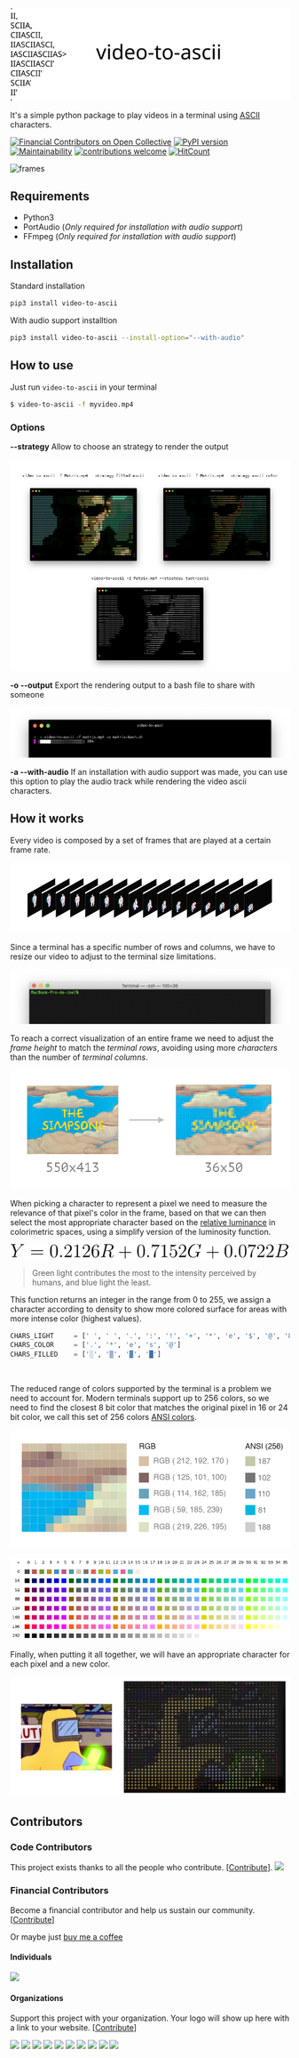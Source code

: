 <center>
  
  ![header](images/logo.svg) 
  
</center>

<p align="center">
  
  It's a simple python package to play videos in a terminal using [ASCII](https://en.wikipedia.org/wiki/ASCII) characters.
  
  [![Financial Contributors on Open Collective](https://opencollective.com/video-to-ascii/all/badge.svg?label=financial+contributors)](https://opencollective.com/video-to-ascii) [![PyPI version](https://badge.fury.io/py/video-to-ascii.svg)](https://badge.fury.io/py/video-to-ascii)
  [![Maintainability](https://api.codeclimate.com/v1/badges/a5fcdf2b0cab41654ca3/maintainability)](https://codeclimate.com/github/joelibaceta/video-to-terminal/maintainability)
  [![contributions welcome](https://img.shields.io/badge/contributions-welcome-brightgreen.svg?style=flat)](https://github.com/joelibaceta/video-to-ascii)
  [![HitCount](http://hits.dwyl.io/joelibaceta/https://github.com/joelibaceta/video-to-ascii.svg)](http://hits.dwyl.io/joelibaceta/https://github.com/joelibaceta/video-to-ascii)

</p>



![frames](images/Simpsons.apng)

## Requirements
- Python3
- PortAudio (_Only required for installation with audio support_)
- FFmpeg (_Only required for installation with audio support_)

## Installation
Standard installation
```bash
pip3 install video-to-ascii
```
With audio support installtion
```bash
pip3 install video-to-ascii --install-option="--with-audio"
```

## How to use

Just run `video-to-ascii` in your terminal

```bash
$ video-to-ascii -f myvideo.mp4
```

### Options

**--strategy**
Allow to choose an strategy to render the output

![strategies](images/Strategies.png)

**-o --output**
Export the rendering output to a bash file to share with someone

![strategies](images/export.png)

**-a --with-audio**
If an installation with audio support was made, you can use this option to play the audio track while rendering the video ascii characters.
<br/>

## How it works

Every video is composed by a set of frames that are played at a certain frame rate.

![frames](images/imgVideoFrames.png)

Since a terminal has a specific number of rows and columns, we have to resize our video to adjust to the terminal size limitations.

![frames](images/imgTerminal.png)

To reach a correct visualization of an entire frame we need to adjust the _frame height_ to match the _terminal rows_, avoiding using more _characters_ than the number of _terminal columns_.

![frames](images/imgResizing.png)

When picking a character to represent a pixel we need to measure the relevance of that pixel's color in the frame, based on that we can then select the most appropriate character based on the [relative luminance](https://en.wikipedia.org/wiki/Relative_luminance) in colorimetric spaces, using a simplify version of the luminosity function.

![LuminosityFunction](images/Luminosity.svg)

> Green light contributes the most to the intensity perceived by humans, and blue light the least.


This function returns an integer in the range from 0 to 255, we assign a character according to density to show more colored surface for areas with more intense color (highest values).

```python
CHARS_LIGHT 	= [' ', ' ', '.', ':', '!', '+', '*', 'e', '$', '@', '8']
CHARS_COLOR 	= ['.', '*', 'e', 's', '@']
CHARS_FILLED    = ['░', '▒', '▓', '█']
```

<br/>

The reduced range of colors supported by the terminal is a problem we need to account for. Modern terminals support up to 256 colors, so we need to find the closest 8 bit color that matches the original pixel in 16 or 24 bit color, we call this set of 256 colors [ANSI colors](https://stackoverflow.com/questions/4842424/list-of-ansi-color-escape-sequences).

![frames](images/imgPixelSection.png)

![colors](images/8-bit_color_table.png)

Finally, when putting it all together, we will have an appropriate character for each pixel and a new color.

![frames](images/imgPixelImage.png)


## Contributors

### Code Contributors

This project exists thanks to all the people who contribute. [[Contribute](CONTRIBUTING.md)].
<a href="https://github.com/joelibaceta/video-to-ascii/graphs/contributors"><img src="https://opencollective.com/funny-opensource-projects/contributors.svg?width=890&button=false" /></a>

### Financial Contributors

Become a financial contributor and help us sustain our community. [[Contribute](https://opencollective.com/funny-opensource-projects/contribute)]

Or maybe just [buy me a coffee](ko-fi.com/joelibaceta)

#### Individuals

<a href="https://opencollective.com/funny-opensource-projects"><img src="https://opencollective.com/funny-opensource-projects/individuals.svg?width=890"></a>

#### Organizations

Support this project with your organization. Your logo will show up here with a link to your website. [[Contribute](https://opencollective.com/video-to-ascii/contribute)]

<a href="https://opencollective.com/funny-opensource-projects/organization/0/website"><img src="https://opencollective.com/funny-opensource-projects/organization/0/avatar.svg"></a>
<a href="https://opencollective.com/funny-opensource-projects/organization/1/website"><img src="https://opencollective.com/funny-opensource-projects/organization/1/avatar.svg"></a>
<a href="https://opencollective.com/funny-opensource-projects/organization/2/website"><img src="https://opencollective.com/funny-opensource-projects/organization/2/avatar.svg"></a>
<a href="https://opencollective.com/funny-opensource-projects/organization/3/website"><img src="https://opencollective.com/funny-opensource-projects/organization/3/avatar.svg"></a>
<a href="https://opencollective.com/funny-opensource-projects/organization/4/website"><img src="https://opencollective.com/funny-opensource-projects/organization/4/avatar.svg"></a>
<a href="https://opencollective.com/funny-opensource-projects/organization/5/website"><img src="https://opencollective.com/funny-opensource-projects/organization/5/avatar.svg"></a>
<a href="https://opencollective.com/funny-opensource-projects/organization/6/website"><img src="https://opencollective.com/funny-opensource-projects/organization/6/avatar.svg"></a>
<a href="https://opencollective.com/funny-opensource-projects/organization/7/website"><img src="https://opencollective.com/funny-opensource-projects/organization/7/avatar.svg"></a>
<a href="https://opencollective.com/funny-opensource-projects/organization/8/website"><img src="https://opencollective.com/funny-opensource-projects/organization/8/avatar.svg"></a>
<a href="https://opencollective.com/funny-opensource-projects/organization/9/website"><img src="https://opencollective.com/funny-opensource-projects/organization/9/avatar.svg"></a>
